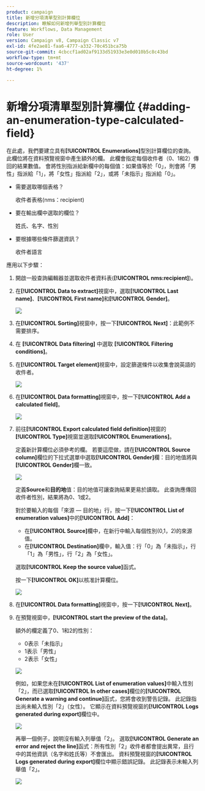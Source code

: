 ```yaml
---
product: campaign
title: 新增分項清單型別計算欄位
description: 瞭解如何新增列舉型別計算欄位
feature: Workflows, Data Management
role: User
version: Campaign v8, Campaign Classic v7
exl-id: 4fe2ae81-faa6-4777-a332-70c451bca75b
source-git-commit: 4cbccf1ad02af9133d51933e3e0d010b5c8c43bd
workflow-type: tm+mt
source-wordcount: '437'
ht-degree: 1%

---
```


# 新增分項清單型別計算欄位 {#adding-an-enumeration-type-calculated-field}

在此處，我們要建立具有&#x200B;**[!UICONTROL Enumerations]**&#x200B;型別計算欄位的查詢。 此欄位將在資料預覽視窗中產生額外的欄。 此欄會指定每個收件者（0、1和2）傳回的結果數值。 會將性別指派給新欄中的每個值：如果值等於「0」，則會將「男性」指派給「1」，將「女性」指派給「2」，或將「未指示」指派給「0」。

* 需要選取哪個表格？

  收件者表格(nms：recipient)

* 要在輸出欄中選取的欄位？

  姓氏、名字、性別

* 要根據哪些條件篩選資訊？

  收件者語言

應用以下步驟：

1. 開啟一般查詢編輯器並選取收件者資料表(**[!UICONTROL nms:recipient]**)。
1. 在&#x200B;**[!UICONTROL Data to extract]**&#x200B;視窗中，選取&#x200B;**[!UICONTROL Last name]**、**[!UICONTROL First name]**&#x200B;和&#x200B;**[!UICONTROL Gender]**。

   ![](assets/query_editor_nveau_73.png)

1. 在&#x200B;**[!UICONTROL Sorting]**&#x200B;視窗中，按一下&#x200B;**[!UICONTROL Next]**：此範例不需要排序。
1. 在 **[!UICONTROL Data filtering]** 中選取 **[!UICONTROL Filtering conditions]**。
1. 在&#x200B;**[!UICONTROL Target element]**&#x200B;視窗中，設定篩選條件以收集會說英語的收件者。

   ![](assets/query_editor_nveau_74.png)

1. 在&#x200B;**[!UICONTROL Data formatting]**&#x200B;視窗中，按一下&#x200B;**[!UICONTROL Add a calculated field]**。

   ![](assets/query_editor_nveau_75.png)

1. 前往&#x200B;**[!UICONTROL Export calculated field definition]**&#x200B;視窗的&#x200B;**[!UICONTROL Type]**&#x200B;視窗並選取&#x200B;**[!UICONTROL Enumerations]**。

   定義新計算欄位必須參考的欄。 若要這麼做，請在&#x200B;**[!UICONTROL Source column]**&#x200B;欄位的下拉式選單中選取&#x200B;**[!UICONTROL Gender]**&#x200B;欄：目的地值將與&#x200B;**[!UICONTROL Gender]**&#x200B;欄一致。

   ![](assets/query_editor_nveau_76.png)

   定義&#x200B;**Source**&#x200B;和&#x200B;**目的地**&#x200B;值：目的地值可讓查詢結果更易於讀取。 此查詢應傳回收件者性別，結果將為0、1或2。

   對於要輸入的每個「來源 — 目的地」行，按一下&#x200B;**[!UICONTROL List of enumeration values]**&#x200B;中的&#x200B;**[!UICONTROL Add]**：

   * 在&#x200B;**[!UICONTROL Source]**&#x200B;欄中，在新行中輸入每個性別(0,1，2)的來源值。
   * 在&#x200B;**[!UICONTROL Destination]**&#x200B;欄中，輸入值：行「0」為「未指示」，行「1」為「男性」，行「2」為「女性」。

   選取&#x200B;**[!UICONTROL Keep the source value]**&#x200B;函式。

   按一下&#x200B;**[!UICONTROL OK]**&#x200B;以核准計算欄位。

   ![](assets/query_editor_nveau_77.png)

1. 在&#x200B;**[!UICONTROL Data formatting]**&#x200B;視窗中，按一下&#x200B;**[!UICONTROL Next]**。
1. 在預覽視窗中，**[!UICONTROL start the preview of the data]**。

   額外的欄定義了0、1和2的性別：

   * 0表示「未指示」
   * 1表示「男性」
   * 2表示「女性」

   ![](assets/query_editor_nveau_78.png)

   例如，如果您未在&#x200B;**[!UICONTROL List of enumeration values]**&#x200B;中輸入性別「2」，而已選取&#x200B;**[!UICONTROL In other cases]**&#x200B;欄位的&#x200B;**[!UICONTROL Generate a warning and continue]**&#x200B;函式，您將會收到警告記錄。 此記錄指出尚未輸入性別「2」（女性）。 它顯示在資料預覽視窗的&#x200B;**[!UICONTROL Logs generated during export]**&#x200B;欄位中。

   ![](assets/query_editor_nveau_79.png)

   再舉一個例子，說明沒有輸入列舉值「2」。 選取&#x200B;**[!UICONTROL Generate an error and reject the line]**&#x200B;函式：所有性別「2」收件者都會提出異常，且行中的其他資訊（名字和姓氏等）不會匯出。 資料預覽視窗的&#x200B;**[!UICONTROL Logs generated during export]**&#x200B;欄位中顯示錯誤記錄。 此記錄表示未輸入列舉值「2」。

   ![](assets/query_editor_nveau_80.png)
